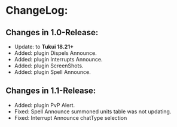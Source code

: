 # ChangeLog:

## Changes in 1.0-Release:

+ Update: to **Tukui 18.21+**
+ Added: plugin Dispels Announce.
+ Added: plugin Interrupts Announce.
+ Added: plugin ScreenShots.
+ Added: plugin Spell Announce.

## Changes in 1.1-Release:

+ Added: plugin PvP Alert.
+ Fixed: Spell Announce summoned units table was not updating.
+ Fixed: Interrupt Announce chatType selection